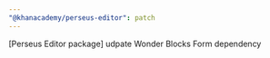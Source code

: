 ```yaml
---
"@khanacademy/perseus-editor": patch
---
```


[Perseus Editor package] udpate Wonder Blocks Form dependency
